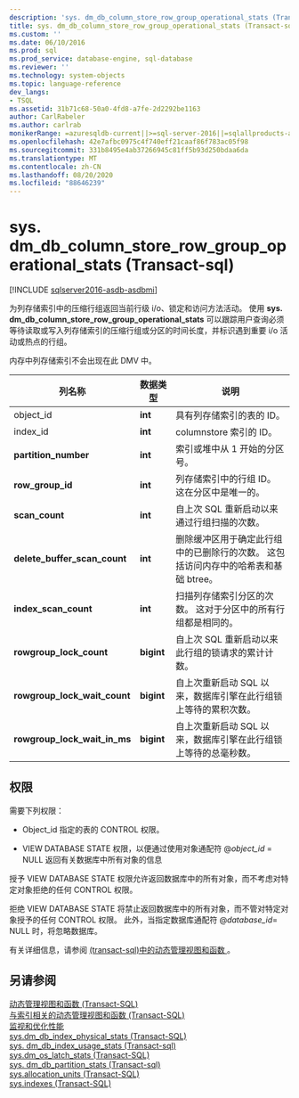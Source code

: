 ```yaml
---
description: 'sys. dm_db_column_store_row_group_operational_stats (Transact-sql) '
title: sys. dm_db_column_store_row_group_operational_stats (Transact-sql) |Microsoft Docs
ms.custom: ''
ms.date: 06/10/2016
ms.prod: sql
ms.prod_service: database-engine, sql-database
ms.reviewer: ''
ms.technology: system-objects
ms.topic: language-reference
dev_langs:
- TSQL
ms.assetid: 31b71c68-50a0-4fd8-a7fe-2d2292be1163
author: CarlRabeler
ms.author: carlrab
monikerRange: =azuresqldb-current||>=sql-server-2016||=sqlallproducts-allversions||>=sql-server-linux-2017||=azuresqldb-mi-current
ms.openlocfilehash: 42e7afbc0975c4f740eff21caaf86f783ac05f98
ms.sourcegitcommit: 331b8495e4ab37266945c81ff5b93d250bdaa6da
ms.translationtype: MT
ms.contentlocale: zh-CN
ms.lasthandoff: 08/20/2020
ms.locfileid: "88646239"
---
```

# <a name="sysdm_db_column_store_row_group_operational_stats-transact-sql"></a>sys. dm_db_column_store_row_group_operational_stats (Transact-sql) 

[!INCLUDE [sqlserver2016-asdb-asdbmi](../../includes/applies-to-version/sqlserver2016-asdb-asdbmi.md)]

  为列存储索引中的压缩行组返回当前行级 i/o、锁定和访问方法活动。 使用 **sys. dm_db_column_store_row_group_operational_stats** 可以跟踪用户查询必须等待读取或写入列存储索引的压缩行组或分区的时间长度，并标识遇到重要 i/o 活动或热点的行组。  
  
 内存中列存储索引不会出现在此 DMV 中。  
 
 
|列名称|数据类型|说明|  
|-----------------|---------------|-----------------|  
|object_id|**int**|具有列存储索引的表的 ID。|  
|index_id|**int**|columnstore 索引的 ID。|  
|**partition_number**|**int**|索引或堆中从 1 开始的分区号。|  
|**row_group_id**|**int**|列存储索引中的行组 ID。 这在分区中是唯一的。|  
|**scan_count**|**int**|自上次 SQL 重新启动以来通过行组扫描的次数。|  
|**delete_buffer_scan_count**|**int**|删除缓冲区用于确定此行组中的已删除行的次数。 这包括访问内存中的哈希表和基础 btree。|  
|**index_scan_count**|**int**|扫描列存储索引分区的次数。 这对于分区中的所有行组都是相同的。|  
|**rowgroup_lock_count**|**bigint**|自上次 SQL 重新启动以来此行组的锁请求的累计计数。|  
|**rowgroup_lock_wait_count**|**bigint**|自上次重新启动 SQL 以来，数据库引擎在此行组锁上等待的累积次数。|  
|**rowgroup_lock_wait_in_ms**|**bigint**|自上次重新启动 SQL 以来，数据库引擎在此行组锁上等待的总毫秒数。|  
  
## <a name="permissions"></a>权限  
 需要下列权限：  
  
-   Object_id 指定的表的 CONTROL 权限。  
  
-   VIEW DATABASE STATE 权限，以便通过使用对象通配符 @*object_id* = NULL 返回有关数据库中所有对象的信息  
  
 授予 VIEW DATABASE STATE 权限允许返回数据库中的所有对象，而不考虑对特定对象拒绝的任何 CONTROL 权限。  
  
 拒绝 VIEW DATABASE STATE 将禁止返回数据库中的所有对象，而不管对特定对象授予的任何 CONTROL 权限。 此外，当指定数据库通配符 @*database_id*= NULL 时，将忽略数据库。  
  
 有关详细信息，请参阅 [&#40;transact-sql&#41;中的动态管理视图和函数 ](~/relational-databases/system-dynamic-management-views/system-dynamic-management-views.md)。  
  
## <a name="see-also"></a>另请参阅  
 [动态管理视图和函数 (Transact-SQL)](~/relational-databases/system-dynamic-management-views/system-dynamic-management-views.md)   
 [与索引相关的动态管理视图和函数 &#40;Transact-SQL&#41;](../../relational-databases/system-dynamic-management-views/index-related-dynamic-management-views-and-functions-transact-sql.md)   
 [监视和优化性能](../../relational-databases/performance/monitor-and-tune-for-performance.md)   
 [sys.dm_db_index_physical_stats (Transact-SQL)](../../relational-databases/system-dynamic-management-views/sys-dm-db-index-physical-stats-transact-sql.md)   
 [sys. dm_db_index_usage_stats &#40;Transact-sql&#41;](../../relational-databases/system-dynamic-management-views/sys-dm-db-index-usage-stats-transact-sql.md)   
 [sys.dm_os_latch_stats (Transact-SQL)](../../relational-databases/system-dynamic-management-views/sys-dm-os-latch-stats-transact-sql.md)   
 [sys. dm_db_partition_stats &#40;Transact-sql&#41;](../../relational-databases/system-dynamic-management-views/sys-dm-db-partition-stats-transact-sql.md)   
 [sys.allocation_units &#40;Transact-SQL&#41;](../../relational-databases/system-catalog-views/sys-allocation-units-transact-sql.md)   
 [sys.indexes (Transact-SQL)](../../relational-databases/system-catalog-views/sys-indexes-transact-sql.md)  
  
  

